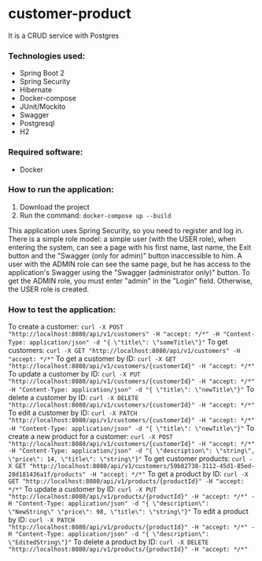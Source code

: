 # customer-product
It is a CRUD service with Postgres

### Technologies used:
* Spring Boot 2
* Spring Security
* Hibernate
* Docker-compose
* JUnit/Mockito
* Swagger
* Postgresql
* H2

### Required software:
* Docker

### How to run the application:
1. Download the project
2. Run the command: ```docker-compose up --build```

This application uses Spring Security, so you need to register and log in.
There is a simple role model: a simple user (with the USER role), when entering the system, can see a page with his first name, last name,
the Exit button and the "Swagger (only for admin)" button inaccessible to him.
A user with the ADMIN role can see the same page, but he has access to the application's Swagger using the "Swagger (administrator only)" button.
To get the ADMIN role, you must enter "admin" in the "Login" field. Otherwise, the USER role is created.

### How to test the application:
To create a customer:
  ```curl -X POST "http://localhost:8080/api/v1/customers" -H "accept: */*" -H "Content-Type: application/json" -d "{ \"title\": \"someTitle\"}"```
To get customers:
```curl -X GET "http://localhost:8080/api/v1/customers" -H "accept: */*"``` 
To get a customer by ID:
```curl -X GET "http://localhost:8080/api/v1/customers/{customerId}" -H "accept: */*"```
To update a customer by ID:
```curl -X PUT "http://localhost:8080/api/v1/customers/{customerId}" -H "accept: */*" -H "Content-Type: application/json" -d "{ \"title\": \"newTitle\"}"```
To delete a customer by ID:
```curl -X DELETE "http://localhost:8080/api/v1/customers/{customerId}" -H "accept: */*"```
To edit a customer by ID:
```curl -X PATCH "http://localhost:8080/api/v1/customers/{customerId}" -H "accept: */*" -H "Content-Type: application/json" -d "{ \"title\": \"newTitle\"}"```
To create a new product for a customer:
```curl -X POST "http://localhost:8080/api/v1/customers/{customerId}" -H "accept: */*" -H "Content-Type: application/json" -d "{ \"description\": \"string\", \"price\": 14, \"title\": \"string\"}"```
To get customer products:
```curl -X GET "http://localhost:8080/api/v1/customers/59b82738-3112-45d1-85ed-28d181436a1f/products" -H "accept: */*"```
To get a product by ID:
```curl -X GET "http://localhost:8080/api/v1/products/{productId}" -H "accept: */*"```
To update a customer by ID:
```curl -X PUT "http://localhost:8080/api/v1/products/{productId}" -H "accept: */*" -H "Content-Type: application/json" -d "{ \"description\": \"NewString\" \"price\": 98, \"title\": \"string\"}"```
To edit a product by ID:
```curl -X PATCH "http://localhost:8080/api/v1/products/{productId}" -H "accept: */*" -H "Content-Type: application/json" -d "{ \"description\": \"EditedString\"}"```
To delete a product by ID:
```curl -X DELETE "http://localhost:8080/api/v1/products/{productId}" -H "accept: */*"```

